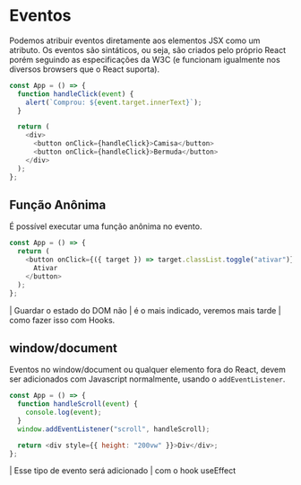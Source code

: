 # Eventos

Podemos atribuir eventos diretamente aos elementos JSX como um atributo.
Os eventos são sintáticos, ou seja, são criados pelo próprio React porém
seguindo as especificações da W3C (e funcionam igualmente nos diversos
browsers que o React suporta).

```javascript
const App = () => {
  function handleClick(event) {
    alert(`Comprou: ${event.target.innerText}`);
  }

  return (
    <div>
      <button onClick={handleClick}>Camisa</button>
      <button onClick={handleClick}>Bermuda</button>
    </div>
  );
};
```

## Função Anônima

É possível executar uma função anônima no evento.

```javascript
const App = () => {
  return (
    <button onClick={({ target }) => target.classList.toggle("ativar")}>
      Ativar
    </button>
  );
};
```

| Guardar o estado do DOM não
| é o mais indicado, veremos mais tarde
| como fazer isso com Hooks.

## window/document

Eventos no window/document ou qualquer elemento fora do React,
devem ser adicionados com Javascript normalmente,
usando o `addEventListener`.

```javascript
const App = () => {
  function handleScroll(event) {
    console.log(event);
  }
  window.addEventListener("scroll", handleScroll);

  return <div style={{ height: "200vw" }}>Div</div>;
};
```
| Esse tipo de evento será adicionado
| com o hook useEffect
